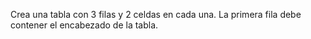 Crea una tabla con 3 filas y 2 celdas en cada una. La primera fila debe contener el encabezado de la tabla.
